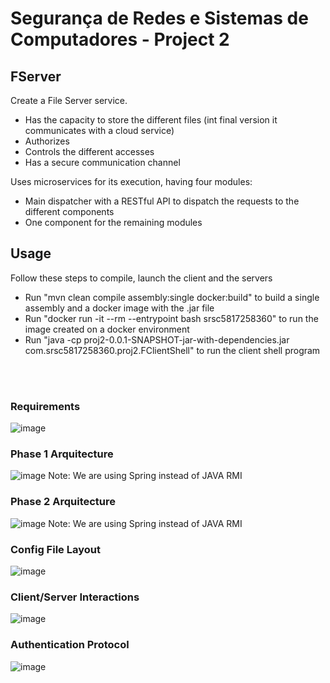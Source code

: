 # Segurança de Redes e Sistemas de Computadores - Project 2

## FServer

Create a File Server service.

- Has the capacity to store the different files (int final version it communicates with a cloud service)
- Authorizes
- Controls the different accesses
- Has a secure communication channel

Uses microservices for its execution, having four modules:
- Main dispatcher with a RESTful API to dispatch the requests to the different components
- One component for the remaining modules

## Usage
Follow these steps to compile, launch the client and the servers
- Run "mvn clean compile assembly:single docker:build" to build a single assembly and a docker image with the .jar file
- Run "docker run -it --rm --entrypoint bash srsc5817258360" to run the image created on a docker environment
- Run "java -cp proj2-0.0.1-SNAPSHOT-jar-with-dependencies.jar com.srsc5817258360.proj2.FClientShell" to run the client shell program

<br />
<br />

### Requirements
![image](https://github.com/f-parrinha/SRSC_Projeto2/assets/113953185/fd26bb2b-8c09-4be2-a772-7843f003d296)

### Phase 1 Arquitecture
![image](https://github.com/f-parrinha/SRSC_Projeto2/assets/113953185/4ce47c8a-4bdf-4a74-8880-8dc804195668)
Note: We are using Spring instead of JAVA RMI

### Phase 2 Arquitecture
![image](https://github.com/f-parrinha/SRSC_Projeto2/assets/113953185/1a87824a-8d25-4701-8020-3edc28ba49ce)
Note: We are using Spring instead of JAVA RMI

### Config File Layout
![image](https://github.com/f-parrinha/SRSC_Projeto2/assets/113953185/18b044b4-5384-4fb6-93d6-7743357b0e62)

### Client/Server Interactions
![image](https://github.com/f-parrinha/SRSC_Projeto2/assets/113953185/11b176ab-8367-4e75-9b84-bf9af1817c88)

### Authentication Protocol
![image](https://github.com/f-parrinha/SRSC_Projeto2/assets/113953185/b3d48229-90cd-44a4-b9b6-9e1782e0bb42)
